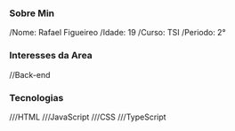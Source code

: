 ### Sobre Min
/Nome: Rafael Figueireo
/Idade: 19
/Curso: TSI
/Periodo: 2°

### Interesses da Area

//Back-end

### Tecnologias

///HTML
///JavaScript
///CSS
///TypeScript